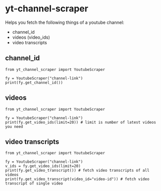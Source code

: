 # yt-channel-scraper
Helps you fetch the following things of a youtube channel:
- channel_id
- videos (video_ids)
- video transcripts

## channel_id
```
from yt_channel_scraper import YoutubeScraper

fy = YoutubeScraper("channel-link")
print(fy.get_channel_id())
```

## videos
```
from yt_channel_scraper import YoutubeScraper

fy = YoutubeScraper("channel-link")
print(fy.get_video_ids(limit=20)) # limit is number of latest videos you need
```

## video transcripts
```
from yt_channel_scraper import YoutubeScraper

fy = YoutubeScraper("channel-link")
v_ids = fy.get_video_ids(limit=20)
print(fy.get_video_transcript()) # fetch video transcripts of all videos
print(fy.get_video_transcript(video_id="video-id")) # fetch video transcript of single video
```
